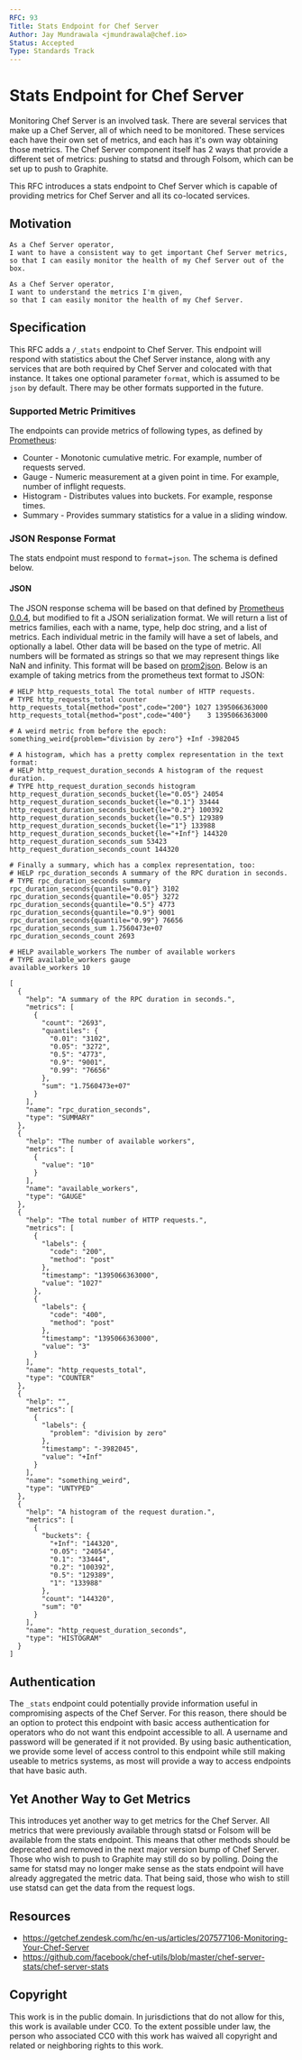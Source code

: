 ```yaml
---
RFC: 93
Title: Stats Endpoint for Chef Server
Author: Jay Mundrawala <jmundrawala@chef.io>
Status: Accepted
Type: Standards Track
---
```


# Stats Endpoint for Chef Server

Monitoring Chef Server is an involved task. There are several services that make
up a Chef Server, all of which need to be monitored. These services each have their
own set of metrics, and each has it's own way obtaining those metrics. The Chef Server
component itself has 2 ways that provide a different set of metrics: pushing to statsd
and through Folsom, which can be set up to push to Graphite.

This RFC introduces a stats endpoint to Chef Server which is capable of providing metrics
for Chef Server and all its co-located services.


## Motivation

    As a Chef Server operator,
    I want to have a consistent way to get important Chef Server metrics,
    so that I can easily monitor the health of my Chef Server out of the box.

    As a Chef Server operator,
    I want to understand the metrics I'm given,
    so that I can easily monitor the health of my Chef Server.


## Specification

This RFC adds a `/_stats` endpoint to Chef Server. This endpoint will respond with
statistics about the Chef Server instance, along with any services that are both required
by Chef Server and colocated with that instance. It takes one optional parameter `format`,
which is assumed to be `json` by default. There may be other formats supported in the future.

### Supported Metric Primitives
The endpoints can provide metrics of following types, as defined by [Prometheus](https://prometheus.io/docs/concepts/metric_types/):
- Counter - Monotonic cumulative metric. For example, number of requests served.
- Gauge - Numeric measurement at a given point in time. For example, number of inflight requests.
- Histogram - Distributes values into buckets. For example, response times.
- Summary - Provides summary statistics for a value in a sliding window.

### JSON Response Format
The stats endpoint must respond to `format=json`. The schema is defined below.

#### JSON
The JSON response schema will be based on that defined by
[Prometheus 0.0.4](https://prometheus.io/docs/instrumenting/exposition_formats), but modified to fit a
JSON serialization format. We will return a list of metrics families, each with a name,
type, help doc string, and a list of metrics. Each individual metric in the family will have a set of
labels, and optionally a label. Other data will be based on the type of metric. All numbers will be formated as strings so that
we may represent things like NaN and infinity. This format will be based on
[prom2json](https://github.com/prometheus/prom2json). Below is an example of taking metrics from the
prometheus text format to JSON:

```
# HELP http_requests_total The total number of HTTP requests.
# TYPE http_requests_total counter
http_requests_total{method="post",code="200"} 1027 1395066363000
http_requests_total{method="post",code="400"}    3 1395066363000

# A weird metric from before the epoch:
something_weird{problem="division by zero"} +Inf -3982045

# A histogram, which has a pretty complex representation in the text format:
# HELP http_request_duration_seconds A histogram of the request duration.
# TYPE http_request_duration_seconds histogram
http_request_duration_seconds_bucket{le="0.05"} 24054
http_request_duration_seconds_bucket{le="0.1"} 33444
http_request_duration_seconds_bucket{le="0.2"} 100392
http_request_duration_seconds_bucket{le="0.5"} 129389
http_request_duration_seconds_bucket{le="1"} 133988
http_request_duration_seconds_bucket{le="+Inf"} 144320
http_request_duration_seconds_sum 53423
http_request_duration_seconds_count 144320

# Finally a summary, which has a complex representation, too:
# HELP rpc_duration_seconds A summary of the RPC duration in seconds.
# TYPE rpc_duration_seconds summary
rpc_duration_seconds{quantile="0.01"} 3102
rpc_duration_seconds{quantile="0.05"} 3272
rpc_duration_seconds{quantile="0.5"} 4773
rpc_duration_seconds{quantile="0.9"} 9001
rpc_duration_seconds{quantile="0.99"} 76656
rpc_duration_seconds_sum 1.7560473e+07
rpc_duration_seconds_count 2693

# HELP available_workers The number of available workers
# TYPE available_workers gauge
available_workers 10
```

```
[
  {
    "help": "A summary of the RPC duration in seconds.",
    "metrics": [
      {
        "count": "2693",
        "quantiles": {
          "0.01": "3102",
          "0.05": "3272",
          "0.5": "4773",
          "0.9": "9001",
          "0.99": "76656"
        },
        "sum": "1.7560473e+07"
      }
    ],
    "name": "rpc_duration_seconds",
    "type": "SUMMARY"
  },
  {
    "help": "The number of available workers",
    "metrics": [
      {
        "value": "10"
      }
    ],
    "name": "available_workers",
    "type": "GAUGE"
  },
  {
    "help": "The total number of HTTP requests.",
    "metrics": [
      {
        "labels": {
          "code": "200",
          "method": "post"
        },
        "timestamp": "1395066363000",
        "value": "1027"
      },
      {
        "labels": {
          "code": "400",
          "method": "post"
        },
        "timestamp": "1395066363000",
        "value": "3"
      }
    ],
    "name": "http_requests_total",
    "type": "COUNTER"
  },
  {
    "help": "",
    "metrics": [
      {
        "labels": {
          "problem": "division by zero"
        },
        "timestamp": "-3982045",
        "value": "+Inf"
      }
    ],
    "name": "something_weird",
    "type": "UNTYPED"
  },
  {
    "help": "A histogram of the request duration.",
    "metrics": [
      {
        "buckets": {
          "+Inf": "144320",
          "0.05": "24054",
          "0.1": "33444",
          "0.2": "100392",
          "0.5": "129389",
          "1": "133988"
        },
        "count": "144320",
        "sum": "0"
      }
    ],
    "name": "http_request_duration_seconds",
    "type": "HISTOGRAM"
  }
]
```

## Authentication
The `_stats` endpoint could potentially provide information useful in compromising aspects of the Chef
Server. For this reason, there should be an option to protect this endpoint with basic access authentication
for operators who do not want this endpoint accessible to all. A username and password will be generated if
it not provided. By using basic authentication, we provide some level of access control to this endpoint
while still making useable to metrics systems, as most will provide a way to access endpoints that have
basic auth.

## Yet Another Way to Get Metrics
This introduces yet another way to get metrics for the Chef Server. All metrics that were previously
available through statsd or Folsom will be available from the stats endpoint. This means that other
methods should be deprecated and removed in the next major version bump of Chef Server. Those who
wish to push to Graphite may still do so by polling. Doing the same for statsd may no longer make sense
as the stats endpoint will have already aggregated the metric data. That being said, those who wish to
still use statsd can get the data from the request logs.

## Resources
 * https://getchef.zendesk.com/hc/en-us/articles/207577106-Monitoring-Your-Chef-Server
 * https://github.com/facebook/chef-utils/blob/master/chef-server-stats/chef-server-stats

## Copyright

This work is in the public domain. In jurisdictions that do not allow for this,
this work is available under CC0. To the extent possible under law, the person
who associated CC0 with this work has waived all copyright and related or
neighboring rights to this work.
